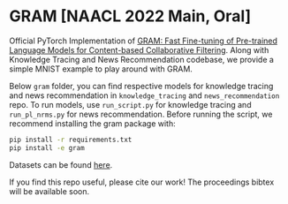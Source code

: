 # GRAM [NAACL 2022 Main, Oral]

Official PyTorch Implementation of [GRAM: Fast Fine-tuning of Pre-trained Language Models for Content-based Collaborative Filtering](https://arxiv.org/abs/2204.04179).
Along with Knowledge Tracing and News Recommendation codebase, we provide a simple MNIST example to play around with GRAM. 

Below `gram` folder, you can find respective models for knowledge tracing and news recommendation in `knowledge_tracing` and `news_recommendation` repo. 
To run models, use `run_script.py` for knowledge tracing and `run_pl_nrms.py` for news recommendation. Before running the script, we recommend installing the gram package with:
```bash
pip install -r requirements.txt
pip install -e gram
```

Datasets can be found [here](https://tinyurl.com/gram-datasets).

If you find this repo useful, please cite our work! The proceedings bibtex will be available soon. 

